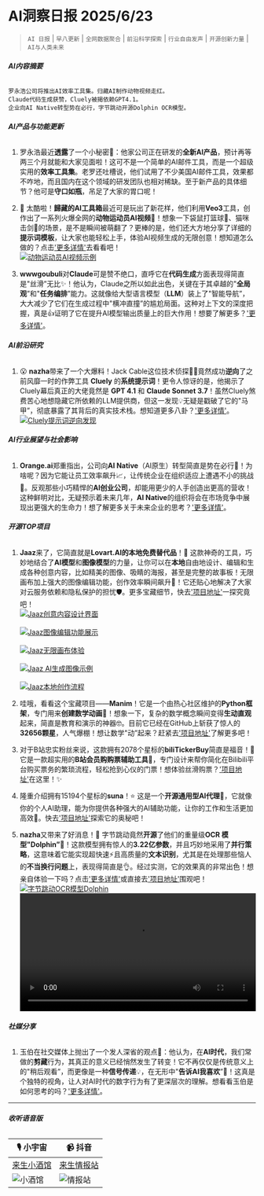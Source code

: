 # AI洞察日报 2025/6/23

>  `AI 日报` | `早八更新` | `全网数据聚合` | `前沿科学探索` | `行业自由发声` | `开源创新力量` | `AI与人类未来` 



###### **AI内容摘要**

```
罗永浩公司将推出AI效率工具集。归藏AI制作动物视频走红。
Claude代码生成获赞，Cluely被揭依赖GPT4.1。
企业向AI Native转型势在必行，字节跳动开源Dolphin OCR模型。
```



###### **AI产品与功能更新**

1.  罗永浩最近**透露**了一个小秘密🤫：他家公司正在研发的**全新AI产品**，预计再等两三个月就能和大家见面啦！这可不是一个简单的AI邮件工具，而是一个超级实用的**效率工具集**。老罗还吐槽说，他们试用了不少美国AI邮件工具，效果都不咋地，而且国内在这个领域的研发团队也相对稀缺。至于新产品的具体细节？他可是**守口如瓶**，吊足了大家的胃口呢！

2.  📢 太酷啦！**歸藏的AI工具箱**最近可是玩出了新花样，他们利用**Veo3**工具，创作出了一系列火爆全网的**动物运动员AI视频**🤯！想象一下袋鼠打篮球🏀、猫咪击剑🤺的场景，是不是瞬间被萌翻了？更棒的是，他们还大方地分享了详细的**提示词模板**，让大家也能轻松上手，体验AI视频生成的无限创意！想知道怎么做的？点击['更多详情'](https://weibo.com/6182606334/PxIdZpN9s)去看看吧！
    <br/> [![动物运动员AI视频示例](https://h5.sinaimg.cn/upload/2015/09/25/3/timeline_card_small_video_default.png)](https://h5.sinaimg.cn/upload/2015/09/25/3/timeline_card_small_video_default.png) <br/>

3.  **wwwgoubuli**对**Claude**可是赞不绝口，直呼它在**代码生成**方面表现得简直是"丝滑”无比✨！他认为，Claude之所以如此出色，关键在于其卓越的"**全局观**”和"**任务编排**”能力。这就像给大型语言模型（**LLM**）装上了"智能导航”，大大减少了它们在生成过程中"横冲直撞”的尴尬局面。这种对上下文的深度把握，真是👍证明了它在提升AI模型输出质量上的巨大作用！想要了解更多？['更多详情'](https://x.com/wwwgoubuli/status/1936501764410445947)。

###### **AI前沿研究**

1.  😮 **nazha**带来了一个大爆料！Jack Cable这位技术侦探🕵️‍♂️竟然成功**逆向**了之前风靡一时的作弊工具 **Cluely** 的**系统提示词**！更令人惊讶的是，他揭示了Cluely幕后真正的大佬竟然是 **GPT 4.1** 和 **Claude Sonnet 3.7**！虽然Cluely煞费苦心地想隐藏它所依赖的LLM提供商，但这一发现💡无疑是戳破了它的"马甲”，彻底暴露了其背后的真实技术栈。想知道更多八卦？['更多详情'](https://x.com/xiaokedada/status/1936625579752902991)。
    <br/> [![Cluely提示词逆向发现](https://pbs.twimg.com/media/Gt_UfmKW8AAlu-T?format=jpg&name=orig)](https://pbs.twimg.com/media/Gt_UfmKW8AAlu-T?format=jpg&name=orig) <br/>

###### **AI行业展望与社会影响**

1.  **Orange.ai**郑重指出，公司向**AI Native**（AI原生）转型简直是势在必行🚀！为啥呢？因为它能让员工效率飙升📈，让传统企业在组织适应上遭遇不小的挑战🤔。反观那些小巧精悍的**AI创业公司**，却能用更少的人手创造出更高的营收！这种鲜明对比，无疑预示着未来几年，**AI Native**的组织将会在市场竞争中展现出更强大的生命力！想了解更多关于未来企业的思考？['更多详情'](https://x.com/oran_ge/status/1936606314354163954)。

###### **开源TOP项目**

1.  **Jaaz**来了，它简直就是**Lovart.AI的本地免费替代品**！🤩 这款神奇的工具，巧妙地结合了**AI模型**和**图像模型**的力量，让你可以在**本地**自由地设计、编辑和生成各种创意内容，比如精美的图像、吸睛的海报，甚至是完整的故事板！无限画布加上强大的图像编辑功能，创作效率瞬间飙升🎨！它还贴心地解决了大家对云服务依赖和隐私保护的担忧🛡️。更多宝藏细节，快去['项目地址'](https://github.com/11cafe/jaaz)一探究竟吧！
    <br/> [![Jaaz创意内容设计界面](https://assets-v2.circle.so/rw6naq4bhuu2rcnbnkl6c27hv7i5)](https://assets-v2.circle.so/rw6naq4bhuu2rcnbnkl6c27hv7i5) <br/>
    <br/> [![Jaaz图像编辑功能展示](https://assets-v2.circle.so/ncwmtzspazknxzlec9xepqs9jtn6)](https://assets-v2.circle.so/ncwmtzspazknxzlec9xepqs9jtn6) <br/>
    <br/> [![Jaaz无限画布体验](https://assets-v2.circle.so/nuidbpiht67kucfn978hkojdxuey)](https://assets-v2.circle.so/nuidbpiht67kucfn978hkojdxuey) <br/>
    <br/> [![Jaaz AI生成图像示例](https://assets-v2.circle.so/91uye2ev8p5xng790ubrwacr3ew0)](https://assets-v2.circle.so/91uye2ev8p5xng790ubrwacr3ew0) <br/>
    <br/> [![Jaaz本地创作流程](https://assets-v2.circle.so/e2mnh4c0p8e0itabj9w4q8eh67gg)](https://assets-v2.circle.so/e2mnh4c0p8e0itabj9w4q8eh67gg) <br/>

2.  哇哦，看看这个宝藏项目——**Manim**！它是一个由热心社区维护的**Python框架**，专门用来**创建数学动画**🌟！想象一下，复杂的数学概念瞬间变得**生动直观**起来，简直是教育和演示的神器🤓。目前它已经在GitHub上斩获了惊人的**32656颗星**，人气爆棚！想让数学"动”起来？赶紧去['项目地址'](https://github.com/ManimCommunity/manim)了解更多吧！

3.  对于B站忠实粉丝来说，这款拥有2078个星标的**biliTickerBuy**简直是福音！🎉 它是一款超实用的**B站会员购购票辅助工具**🎫，专门设计来帮你简化在Bilibili平台购买票务的繁琐流程，轻松抢到心仪的门票！想体验丝滑购票？['项目地址'](https://github.com/mikumifa/biliTickerBuy)在这里！✨

4.  隆重介绍拥有15194个星标的**suna**！⭐ 这是一个**开源通用型AI代理**🤖，它就像你的个人AI助理，能为你提供各种强大的AI辅助功能，让你的工作和生活更加高效🚀。快去['项目地址'](https://github.com/kortix-ai/suna)探索它的奥秘吧！

5.  **nazha**又带来了好消息！🥳 字节跳动竟然**开源**了他们的重量级**OCR 模型"Dolphin”**🐬！这款模型拥有惊人的**3.22亿参数**，并且巧妙地采用了**并行策略**，这意味着它能实现超快速⚡️且高质量的**文本识别**，尤其是在处理那些恼人的**不当换行问题**上，表现得简直是👌。经过实测，它的效果真的非常出色！想亲自体验一下吗？点击['更多详情'](https://x.com/xiaokedada/status/1936620029929521317)或直接去['项目地址'](https://github.com/bytedance/Dolphin?tab=readme-ov-file)围观吧！
    <br/> [![字节跳动OCR模型Dolphin](https://pbs.twimg.com/media/GuBBa2UXMAA173j?format=jpg&name=orig)](https://pbs.twimg.com/media/GuBBa2UXMAA173j?format=jpg&name=orig) <br/>
    <video src="https://video.twimg.com/tweet_video/GuBBlmwWIAASBFD.mp4" controls="controls" width="100%"></video>

###### **社媒分享**

1.  玉伯在社交媒体上抛出了一个发人深省的观点🤔：他认为，在**AI时代**，我们常做的**剪藏**行为，其真正的意义已经悄然发生了转变！它不再仅仅是传统意义上的"稍后观看”，而更像是一种**信号传递**💡，在无形中"**告诉AI我喜欢**”💖！这真是个独特的视角，让人对AI时代的数字行为有了更深层次的理解。想看看玉伯是如何思考的吗？['更多详情'](https://m.okjike.com/originalPosts/6857deccb7f4ddcfdf15a80c)。

---

###### **收听语音版**

| 🎙️ **小宇宙** | 📹 **抖音** |
| --- | --- |
| [来生小酒馆](https://www.xiaoyuzhoufm.com/podcast/683c62b7c1ca9cf575a5030e)  |   [来生情报站](https://www.douyin.com/user/MS4wLjABAAAAwpwqPQlu38sO38VyWgw9ZjDEnN4bMR5j8x111UxpseHR9DpB6-CveI5KRXOWuFwG)| 
| ![小酒馆](https://imgur.com/A63lhzL.png) | ![情报站](https://imgur.com/gLQxtJD.png) |

    


